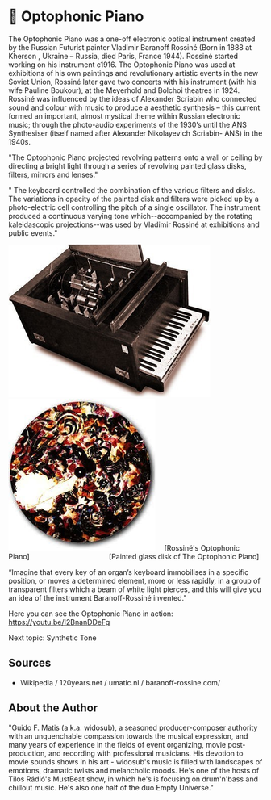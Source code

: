 # 🎹 Optophonic Piano

The Optophonic Piano was a one-off electronic optical instrument created by the Russian Futurist painter
Vladimir Baranoff Rossiné (Born in 1888 at Kherson , Ukraine – Russia, died Paris, France 1944). Rossiné
started working on his instrument c1916. The Optophonic Piano was used at exhibitions of his own paintings and
revolutionary artistic events in the new Soviet Union, Rossiné later gave two concerts with his instrument
(with his wife Pauline Boukour), at the Meyerhold and Bolchoi theatres in 1924. Rossiné was influenced by the
ideas of Alexander Scriabin who connected sound and colour with music to produce a aesthetic synthesis – this
current formed an important, almost mystical theme within Russian electronic music; through the photo-audio
experiments of the 1930’s until the ANS Synthesiser (itself named after Alexander Nikolayevich Scriabin- ANS)
in the 1940s.

"The Optophonic Piano projected revolving patterns onto a wall
or ceiling by directing a bright light through a series of revolving painted glass disks, filters, mirrors and lenses."

" The keyboard controlled the combination of the various filters and disks. The variations in opacity of the painted disk and filters were picked up by a photo-electric cell controlling the pitch of a single oscillator. The instrument produced a continuous varying tone which--accompanied by the rotating kaleidascopic projections--was used by Vladimir Rossiné at exhibitions and public events."

![rossine](_static/images/optophonic-piano/rossine.jpg) ![painted](_static/images/optophonic-piano/painted.jpg)
&emsp;[Rossiné's Optophonic Piano]&emsp; &emsp; &emsp; &emsp; &emsp; &emsp; &emsp; &emsp; &emsp;[Painted glass disk of The Optophonic Piano]

“Imagine that every key of an organ’s keyboard immobilises in a specific position, or moves a determined element, more or less rapidly, in a group of transparent filters which a beam of white light pierces, and this will give you an idea of the instrument Baranoff-Rossiné invented."

Here you can see the Optophonic Piano in action: <https://youtu.be/I2BnanDDeFg>

Next topic: Synthetic Tone

## Sources

- Wikipedia / 120years.net / umatic.nl / baranoff-rossine.com/

## About the Author

"Guido F. Matis (a.k.a. widosub), a seasoned producer-composer authority with an unquenchable compassion towards the musical expression, and many years of experience in the fields of event organizing, movie post-production, and recording with professional musicians. His devotion to movie sounds shows in his art - widosub's music is filled with landscapes of emotions, dramatic twists and melancholic moods. He's one of the hosts of Tilos Rádió's MustBeat show, in which he's is focusing on drum'n'bass and chillout music. He's also one half of the duo Empty Universe."
